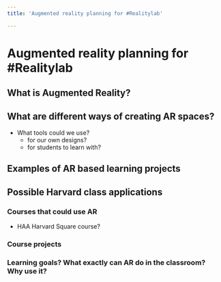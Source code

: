 ```yaml
---
title: 'Augmented reality planning for #Realitylab'

---
```


# Augmented reality planning for #Realitylab

## What is Augmented Reality?



## What are different ways of creating AR spaces?
- What tools could we use? 
    - for our own designs?
    - for students to learn with?

## Examples of AR based learning projects

## Possible Harvard class applications
### Courses that could use AR
* HAA Harvard Square course?
### Course projects

### Learning goals? What exactly can AR do in the classroom? Why use it?


